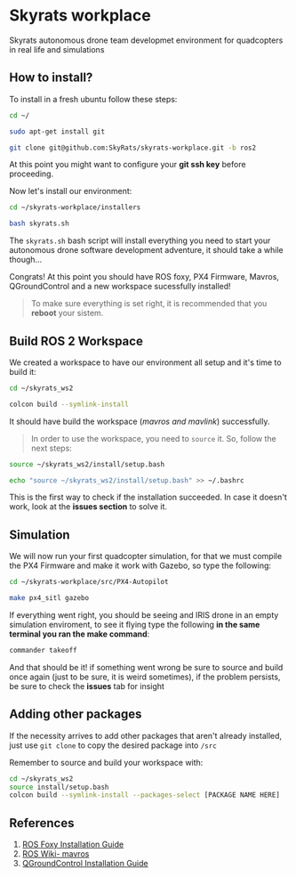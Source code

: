 # Skyrats workplace
Skyrats autonomous drone team developmet environment for quadcopters in real life and simulations

## How to install?
To install in a fresh ubuntu follow these steps:

```bash
cd ~/

sudo apt-get install git

git clone git@github.com:SkyRats/skyrats-workplace.git -b ros2
```
At this point you might want to configure your **git ssh key** before proceeding.

Now let's install our environment:

```bash
cd ~/skyrats-workplace/installers

bash skyrats.sh
```

The `skyrats.sh` bash script will install everything you need to start your autonomous drone software development adventure, it should take a while though...

Congrats! At this point you should have ROS foxy, PX4 Firmware, Mavros, QGroundControl and a new workspace sucessfully installed!

 > To make sure everything is set right, it is recommended that you **reboot** your sistem.

## Build ROS 2 Workspace
We created a workspace to have our environment all setup and it's time to build it:

```bash
cd ~/skyrats_ws2

colcon build --symlink-install
```
It should have build the workspace (_mavros and mavlink_) successfully.
> In order to use the workspace, you need to `source` it. So, follow the next steps:
```bash
source ~/skyrats_ws2/install/setup.bash

echo "source ~/skyrats_ws2/install/setup.bash" >> ~/.bashrc
```

This is the first way to check if the installation succeeded. In case it doesn't work, look at the **issues section** to solve it.

## Simulation

We will now run your first quadcopter simulation, for that we must compile the PX4 Firmware and make it work with Gazebo, so type the following:

```bash
cd ~/skyrats-workplace/src/PX4-Autopilot

make px4_sitl gazebo
```
If everything went right, you should be seeing and IRIS drone in an empty simulation enviroment, to see it flying type the following **in the same terminal you ran the make command**:

```bash
commander takeoff
```

And that should be it! if something went wrong be sure to source and build once again (just to be sure, it is weird sometimes), if the problem persists, be sure to check the **issues** tab for insight

## Adding other packages
If the necessity arrives to add other packages that aren't already installed, just use ```git clone``` to copy the desired package into ```/src```

Remember to source and build your workspace with:
``` bash
cd ~/skyrats_ws2
source install/setup.bash
colcon build --symlink-install --packages-select [PACKAGE NAME HERE]
```

## References
1. [ROS Foxy Installation Guide](https://docs.ros.org/en/foxy/Installation.html)
2. [ROS Wiki- mavros](http://wiki.ros.org/mavros)
3. [QGroundControl Installation Guide](https://docs.qgroundcontrol.com/master/en/getting_started/download_and_install.html)
